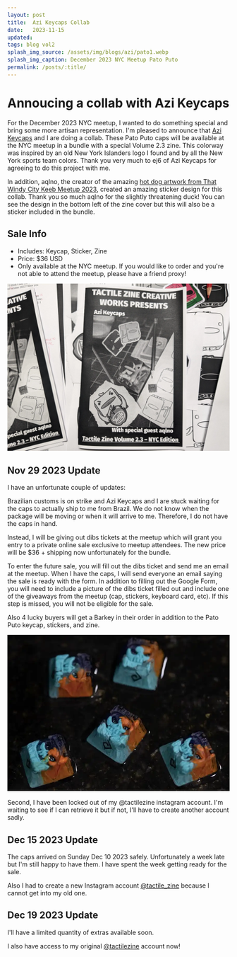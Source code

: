 ```yaml
---
layout: post
title:  Azi Keycaps Collab
date:   2023-11-15
updated: 
tags: blog vol2 
splash_img_source: /assets/img/blogs/azi/pato1.webp
splash_img_caption: December 2023 NYC Meetup Pato Puto
permalink: /posts/:title/
---
```


# Annoucing a collab with Azi Keycaps
For the December 2023 NYC meetup, I wanted to do something special and bring some more artisan representation. I'm pleased to announce that [Azi Keycaps](https://www.instagram.com/azi.keycaps/) and I are doing a collab. These Pato Puto caps will be available at the NYC meetup in a bundle with a special Volume 2.3 zine. This colorway was inspired by an old New York Islanders logo I found and by all the New York sports team colors. Thank you very much to ej6 of Azi Keycaps for agreeing to do this project with me.

In addition, aqlno, the creator of the amazing [hot dog artwork from That Windy City Keeb Meetup 2023](https://chicagomechkb.xyz/That-Windy-City-Keebmeet-2023-d03e41cfd4ee4a7a91f76b49d9872880), created an amazing sticker design for this collab. Thank you so much aqlno for the slightly threatening duck! You can see the design in the bottom left of the zine cover but this will also be a sticker included in the bundle.

## Sale Info
* Includes: Keycap, Sticker, Zine
* Price: $36 USD
* Only available at the NYC meetup. If you would like to order and you're not able to attend the meetup, please have a friend proxy!

![Zine](/assets/img/blogs/azi/zine2.webp)

## Nov 29 2023 Update
I have an unfortunate couple of updates:

Brazilian customs is on strike and Azi Keycaps and I are stuck waiting for the caps to actually ship to me from Brazil. We do not know when the package will be moving or when it will arrive to me. Therefore, I do not have the caps in hand.

Instead, I will be giving out dibs tickets at the meetup which will grant you entry to a private online sale exclusive to meetup attendees. The new price will be $36 + shipping now unfortunately for the bundle.

To enter the future sale, you will fill out the dibs ticket and send me an email at the meetup. When I have the caps, I will send everyone an email saying the sale is ready with the form. In addition to filling out the Google Form, you will need to include a picture of the dibs ticket filled out and include one of the giveaways from the meetup (cap, stickers, keyboard card, etc). If this step is missed, you will not be eligible for the sale.

Also 4 lucky buyers will get a Barkey in their order in addition to the Pato Puto keycap, stickers, and zine.

![Barkey](/assets/img/blogs/azi/barkey.webp)

Second, I have been locked out of my @tactilezine instagram account. I'm waiting to see if I can retrieve it but if not, I'll have to create another account sadly.

## Dec 15 2023 Update
The caps arrived on Sunday Dec 10 2023 safely. Unfortunately a week late but I'm still happy to have them. I have spent the week getting ready for the sale. 

Also I had to create a new Instagram account [@tactile_zine](https://www.instagram.com/tactile_zine) because I cannot get into my old one.

## Dec 19 2023 Update
I'll have a limited quantity of extras available soon.

I also have access to my original [@tactilezine](https://www.instagram.com/tactilezine) account now!